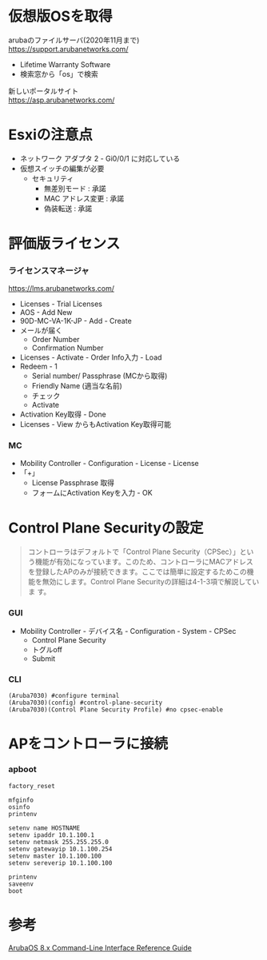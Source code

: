 # 仮想版OSを取得

arubaのファイルサーバ(2020年11月まで)  
https://support.arubanetworks.com/
- Lifetime Warranty Software
- 検索窓から「os」で検索

新しいポータルサイト  
https://asp.arubanetworks.com/

# Esxiの注意点

- ネットワーク アダプタ 2 - Gi0/0/1 に対応している
- 仮想スイッチの編集が必要
  - セキュリティ
    - 無差別モード : 承諾
    - MAC アドレス変更 : 承諾
    - 偽装転送 : 承諾

# 評価版ライセンス

### ライセンスマネージャ  
https://lms.arubanetworks.com/
- Licenses - Trial Licenses
- AOS - Add New
- 90D-MC-VA-1K-JP - Add - Create
- メールが届く
  - Order Number
  - Confirmation Number
- Licenses - Activate - Order Info入力 - Load
- Redeem - 1  
  - Serial number/ Passphrase (MCから取得)
  - Friendly Name (適当な名前)
  - チェック
  - Activate
- Activation Key取得 - Done
- Licenses - View からもActivation Key取得可能

### MC
- Mobility Controller - Configuration - License - License
- 「+」
  - License Passphrase 取得
  - フォームにActivation Keyを入力 - OK

# Control Plane Securityの設定

> コントローラはデフォルトで「Control Plane Security（CPSec）」とい
う機能が有効になっています。このため、コントローラにMACアドレス
を登録したAPのみが接続できます。ここでは簡単に設定するためこの機
能を無効にします。Control Plane Securityの詳細は4-1-3項で解説していま
す。

### GUI
- Mobility Controller - デバイス名 - Configuration - System - CPSec
  - Control Plane Security
  - トグルoff
  - Submit
  
### CLI
```
(Aruba7030) #configure terminal
(Aruba7030)(config) #control-plane-security
(Aruba7030)(Control Plane Security Profile) #no cpsec-enable
```

# APをコントローラに接続

### apboot
```
factory_reset

mfginfo
osinfo
printenv

setenv name HOSTNAME
setenv ipaddr 10.1.100.1
setenv netmask 255.255.255.0
setenv gatewayip 10.1.100.254
setenv master 10.1.100.100
setenv sereverip 10.1.100.100

printenv
saveenv
boot
```

# 参考

[ArubaOS 8.x Command-Line Interface Reference Guide](https://www.arubanetworks.com/techdocs/CLI-Bank/Content/CLI%20RG/cli-home-aos.htm)



